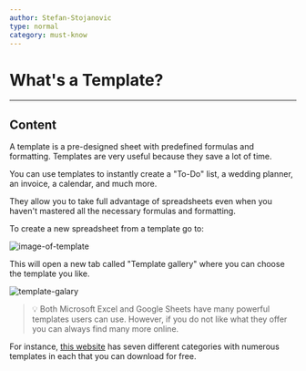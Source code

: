 ```yaml
---
author: Stefan-Stojanovic
type: normal
category: must-know
---
```


# What's a Template?


---

## Content

A template is a pre-designed sheet with predefined formulas and formatting. Templates are very useful because they save a lot of time. 

You can use templates to instantly create a "To-Do" list, a wedding planner, an invoice, a calendar, and much more.

They allow you to take full advantage of spreadsheets even when you haven't mastered all the necessary formulas and formatting.

To create a new spreadsheet from a template go to:

![image-of-template](https://img.enkipro.com/4ba213e1c2b57816cdbb9d35fdb6cf7e.png)

This will open a new tab called "Template gallery" where you can choose the template you like.

![template-galary](https://img.enkipro.com/15aab5ac55e4b78b6cc8ff1fe0f533e2.png)

> 💡 Both Microsoft Excel and Google Sheets have many powerful templates users can use. However, if you do not like what they offer you can always find many more online.

For instance, [this website](https://www.goskills.com/Excel/Articles/Free-Excel-templates) has seven different categories with numerous templates in each that you can download for free.
 
